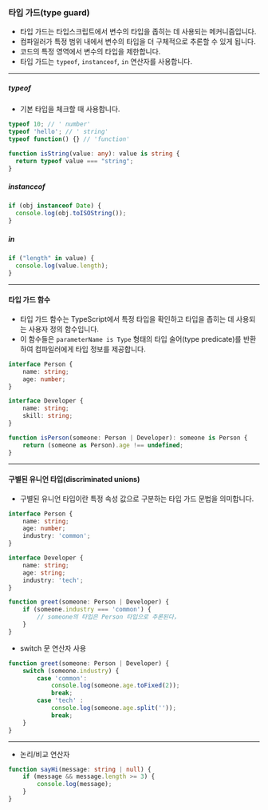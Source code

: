 ### 타입 가드(type guard)
* 타입 가드는 타입스크립트에서 변수의 타입을 좁히는 데 사용되는 메커니즘입니다.
* 컴파일러가 특정 범위 내에서 변수의 타입을 더 구체적으로 추론할 수 있게 됩니다.
* 코드의 특정 영역에서 변수의 타입을 제한합니다.
* 타입 가드는 `typeof`, `instanceof`, `in` 연산자를 사용합니다.
---
##### typeof
* 기본 타입을 체크할 때 사용합니다.
```ts
typeof 10; // ' number'
typeof 'hello'; // ' string'
typeof function() {} // 'function'

function isString(value: any): value is string {
  return typeof value === "string";
}
```
##### instanceof
```ts
if (obj instanceof Date) {
  console.log(obj.toISOString());
}
```
##### in
```ts
if ("length" in value) {
  console.log(value.length);
}
```
---
#### 타입 가드 함수
* 타입 가드 함수는 TypeScript에서 특정 타입을 확인하고 타입을 좁히는 데 사용되는 사용자 정의 함수입니다.
* 이 함수들은 `parameterName is Type` 형태의 타입 술어(type predicate)를 반환하여 컴파일러에게 타입 정보를 제공합니다.
```ts
interface Person {
	name: string;
	age: number;
}

interface Developer {
	name: string;
	skill: string;
}

function isPerson(someone: Person | Developer): someone is Person {
	return (someone as Person).age !== undefined;
}
```
---
#### 구별된 유니언 타입(discriminated unions)
* 구별된 유니언 타입이란 특정 속성 값으로 구분하는 타입 가드 문법을 의미합니다.
```ts
interface Person {
	name: string;
	age: number;
	industry: 'common';
}

interface Developer {
	name: string;
	age: string;
	industry: 'tech';
}

function greet(someone: Person | Developer) {
	if (someone.industry === 'common') {
		// someone의 타입은 Person 타입으로 추론된다，
	}
}
```

* switch 문 연산자 사용
```ts
function greet(someone: Person | Developer) {
	switch (someone.industry) {
		case 'common':
			console.log(someone.age.toFixed(2));
			break;
		case 'tech' :
			console.log(someone.age.split(''));
			break;
	}
}
```
---
* 논리/비교 연산자
```ts
function sayHi(message: string | null) {
	if (message && message.length >= 3) {
		console.log(message);
	}
}
```
